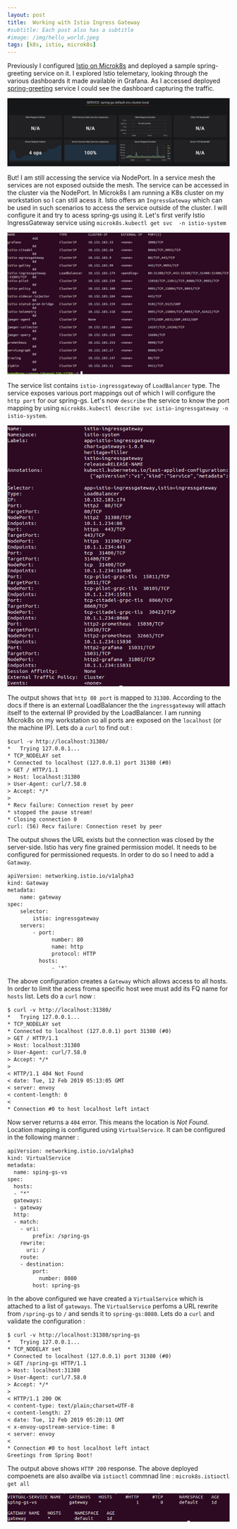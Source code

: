 ```yaml
---
layout: post
title:  Working with Istio Ingress Gateway
#subtitle: Each post also has a subtitle
#image: /img/hello_world.jpeg
tags: [k8s, istio, microk8s]
---
```

Previously I configured [Istio on Microk8s](/2019-02-03-configure-istio/) and deployed a sample spring-greeting service on it. I explored Istio telemetary, looking through the various dashboards it made available in Grafana. As I accessed deployed [spring-greeting](http://10.152.183.60:8080/) service I could see the dashboard capturing the traffic.

![Spring-gs-telemetry](/img/istio-ingress-gateway/spring-gs-telemetry.png)

But! I am still accessing the service via NodePort. In a service mesh the services are not exposed outside the mesh. The service can be accessed in the cluster via the NodePort. In Microk8s I am running a K8s cluster on my workstation so I can still acess it. Istio offers an `IngressGateway` which can be used in such scenarios to access the service outside of the cluster. I will configure it and try to acess spring-gs using it. Let's first verify Istio IngressGateway service  using `microk8s.kubectl get svc  -n istio-system`

![Istio-services](/img/istio-ingress-gateway/svc.png)

The service list contains `istio-ingressgateway` of `LoadBalancer` type. The service exposes various port mappings out of which I will configure the `http port` for our spring-gs. Let's now `describe` the service to know the port mapping by using `microk8s.kubectl describe svc istio-ingressgateway -n istio-system`.

![Ingressgateway-port-mapping](/img/istio-ingress-gateway/port-mapping.png)

The output shows that `http 80 port` is mapped to `31380`. According to the docs if there is an external LoadBalancer the the `ingressgateway` will attach itself to the external IP provided by the LoadBalancer. I am running Microk8s on my workstation so all ports are exposed on the `localhost` (or the machine IP). Lets do a `curl` to find out :
```
$curl -v http://localhost:31380/
*   Trying 127.0.0.1...
* TCP_NODELAY set
* Connected to localhost (127.0.0.1) port 31380 (#0)
> GET / HTTP/1.1
> Host: localhost:31380
> User-Agent: curl/7.58.0
> Accept: */*
>
* Recv failure: Connection reset by peer
* stopped the pause stream!
* Closing connection 0
curl: (56) Recv failure: Connection reset by peer
```

The output shows the URL exists but the connection was closed by the server-side. Istio has very fine grained permission model. It needs to be configured for permissioned requests. In order to do so I need to add a `Gataway`.

```
apiVersion: networking.istio.io/v1alpha3
kind: Gateway
metadata:
    name: gateway
spec:
    selector:
        istio: ingressgateway
    servers:
        - port:
              number: 80
              name: http
              protocol: HTTP
          hosts:
              - '*'
```
The above configuration creates a `Gateway` which allows access to all hosts. In order to limit the acess froma specific host wee must add its FQ name for `hosts` list. Lets do a `curl` now :
```
$ curl -v http://localhost:31380/
*   Trying 127.0.0.1...
* TCP_NODELAY set
* Connected to localhost (127.0.0.1) port 31380 (#0)
> GET / HTTP/1.1
> Host: localhost:31380
> User-Agent: curl/7.58.0
> Accept: */*
>
< HTTP/1.1 404 Not Found
< date: Tue, 12 Feb 2019 05:13:05 GMT
< server: envoy
< content-length: 0
<
* Connection #0 to host localhost left intact
```
Now server returns a `404` error. This means the location is *Not Found*. Location mapping is configured using `VirtualService`. It can be configured in the following manner :

```
apiVersion: networking.istio.io/v1alpha3
kind: VirtualService
metadata:
  name: sping-gs-vs
spec:
  hosts:
  - "*"
  gateways:
  - gateway
  http:
  - match:
    - uri:
        prefix: /spring-gs
    rewrite:
      uri: /
    route:
    - destination:
        port:
          number: 8080
        host: spring-gs
```

In the above configured we have created a `VirtualService` which is attached to a list of `gateways`. The `VirtualService` perfoms a URL rewrite from `/spring-gs` to `/` and sends it to `spring-gs:8080`. Lets do a `curl` and validate the configuration :

```
$ curl -v http://localhost:31380/spring-gs
*   Trying 127.0.0.1...
* TCP_NODELAY set
* Connected to localhost (127.0.0.1) port 31380 (#0)
> GET /spring-gs HTTP/1.1
> Host: localhost:31380
> User-Agent: curl/7.58.0
> Accept: */*
>
< HTTP/1.1 200 OK
< content-type: text/plain;charset=UTF-8
< content-length: 27
< date: Tue, 12 Feb 2019 05:20:11 GMT
< x-envoy-upstream-service-time: 8
< server: envoy
<
* Connection #0 to host localhost left intact
Greetings from Spring Boot!
```

The output above shows `HTTP 200` response. The above deployed compoenets are also availbe via `istioctl` commnad line : `microk8s.istioctl get all`

![istioctl-cli](/img/istio-ingress-gateway/istioctl-cli.png)
